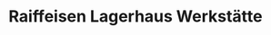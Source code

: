 ---
title: "Raiffeisen Lagerhaus Werkstätte"
url: /hollabrunn/raiffeisen-lagerhaus-werkstaette/
shop: Autowerkstatt
---